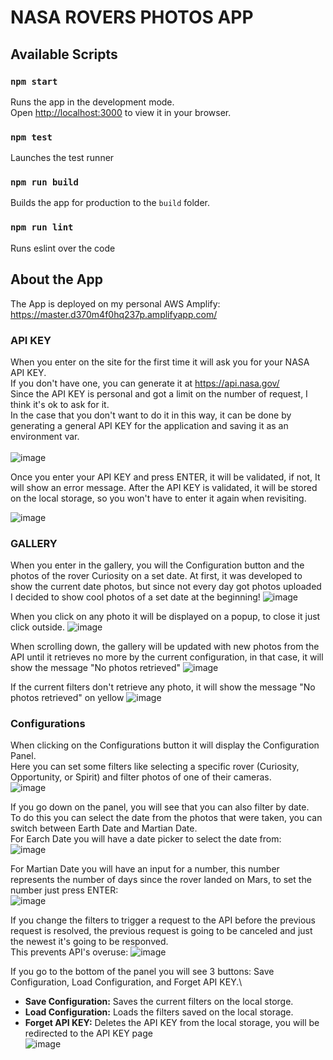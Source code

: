 # NASA ROVERS PHOTOS APP

## Available Scripts

### `npm start`

Runs the app in the development mode.\
Open [http://localhost:3000](http://localhost:3000) to view it in your browser.

### `npm test`

Launches the test runner 

### `npm run build`

Builds the app for production to the `build` folder.

### `npm run lint`

Runs eslint over the code

## About the App
The App is deployed on my personal AWS Amplify:\
https://master.d370m4f0hq237p.amplifyapp.com/

### API KEY
When you enter on the site for the first time it will ask you for your NASA API KEY.\
If you don't have one, you can generate it at https://api.nasa.gov/ \
Since the API KEY is personal and got a limit on the number of request, I think it's ok to ask for it.\
In the case that you don't want to do it in this way, it can be done by generating a general API KEY for the application and saving it as an environment var.
\
\
![image](https://github.com/nicolas-logo/nasa-photo-viewer-app/assets/26005281/2484388c-0257-4ae9-a81e-b76e7bfce0af)


Once you enter your API KEY and press ENTER, it will be validated, if not, It will show an error message.
After the API KEY is validated, it will be stored on the local storage, so you won't have to enter it again when revisiting.

![image](https://github.com/nicolas-logo/nasa-photo-viewer-app/assets/26005281/2c36bbcb-5d7c-4b7f-9385-33b789aa35b9)



### GALLERY
When you enter in the gallery, you will the Configuration button and the photos of the rover Curiosity on a set date. At first, it was developed to show the current date photos, but since not every day got photos uploaded I decided to show cool photos of a set date at the beginning!
![image](https://github.com/nicolas-logo/nasa-photo-viewer-app/assets/26005281/cdff4776-40e2-4a15-a018-b757495162d0)


When you click on any photo it will be displayed on a popup, to close it just click outside.
![image](https://github.com/nicolas-logo/nasa-photo-viewer-app/assets/26005281/026f845b-13c8-431e-9855-27596fcb04c7)


When scrolling down, the gallery will be updated with new photos from the API until it retrieves no more by the current configuration, in that case, it will show the message "No photos retrieved"
![image](https://github.com/nicolas-logo/nasa-photo-viewer-app/assets/26005281/34fab958-cd23-4153-bcf2-de4ab6ec61e6)


If the current filters don't retrieve any photo, it will show the message "No photos retrieved" on yellow
![image](https://github.com/nicolas-logo/nasa-photo-viewer-app/assets/26005281/01b5802a-cf10-41bf-a045-449e830d555d)




### Configurations
When clicking on the Configurations button it will display the Configuration Panel.\
Here you can set some filters like selecting a specific rover (Curiosity, Opportunity, or Spirit) and filter photos of one of their cameras.\
![image](https://github.com/nicolas-logo/nasa-photo-viewer-app/assets/26005281/99fcced0-aaf9-4b1d-95b4-ac411174d7c9)


If you go down on the panel, you will see that you can also filter by date.\
To do this you can select the date from the photos that were taken, you can switch between Earth Date and Martian Date.\
For Earch Date you will have a date picker to select the date from:\
![image](https://github.com/nicolas-logo/nasa-photo-viewer-app/assets/26005281/8f43993f-74ac-487f-85b9-243ff74dcf29)


For Martian Date you will have an input for a number, this number represents the number of days since the rover landed on Mars, to set the number just press ENTER:\
![image](https://github.com/nicolas-logo/nasa-photo-viewer-app/assets/26005281/6a8ab799-9a18-447a-b279-a8396777891a)

If you change the filters to trigger a request to the API before the previous request is resolved, the previous request is going to be canceled and just the newest it's going to be responved.\
This prevents API's overuse:
![image](https://github.com/nicolas-logo/nasa-photo-viewer-app/assets/26005281/6ea9c38f-7417-4d62-a949-e0c7fff22649)


If you go to the bottom of the panel you will see 3 buttons: Save Configuration, Load Configuration, and Forget API KEY.\
- **Save Configuration:** Saves the current filters on the local storge.
- **Load Configuration:** Loads the filters saved on the local storage.
- **Forget API KEY:** Deletes the API KEY from the local storage, you will be redirected to the API KEY page\
![image](https://github.com/nicolas-logo/nasa-photo-viewer-app/assets/26005281/57354e76-6e69-4f35-b48a-4b215739563f)


